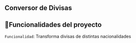 ## Conversor de Divisas


## :hammer:Funcionalidades del proyecto

`Funcionalidad`: Transforma divisas de distintas nacionalidades
